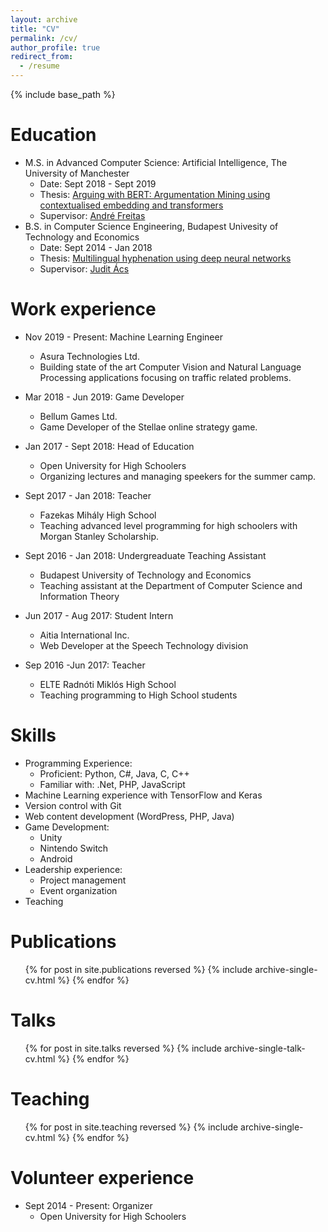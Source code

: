 ```yaml
---
layout: archive
title: "CV"
permalink: /cv/
author_profile: true
redirect_from:
  - /resume
---
```


{% include base_path %}

Education
======
* M.S. in Advanced Computer Science: Artificial Intelligence, The University of Manchester
  * Date: Sept 2018 - Sept 2019
  * Thesis: [Arguing with BERT: Argumentation Mining using contextualised embedding and transformers](http://negedng.github.io/files/MSc_thesis.pdf)
  * Supervisor: [André Freitas](http://andrefreitas.org/)
* B.S. in Computer Science Engineering, Budapest Univesity of Technology and Economics
  * Date: Sept 2014 - Jan 2018
  * Thesis: [Multilingual hyphenation using deep neural networks](http://negedng.github.io/files/BSc_thesis.pdf)
  * Supervisor: [Judit Ács](https://hlt.bme.hu/en/judit)

Work experience
======
* Nov 2019 - Present: Machine Learning Engineer
  * Asura Technologies Ltd.
  * Building state of the art Computer Vision and Natural Language Processing applications focusing on traffic related problems.

* Mar 2018 - Jun 2019: Game Developer
  * Bellum Games Ltd.
  * Game Developer of the Stellae online strategy game.

* Jan 2017 - Sept 2018: Head of Education
  * Open University for High Schoolers
  * Organizing lectures and managing speekers for the summer camp.

* Sept 2017 - Jan 2018: Teacher
  * Fazekas Mihály High School
  * Teaching advanced level programming for high schoolers with Morgan Stanley Scholarship.

* Sept 2016 - Jan 2018: Undergreaduate Teaching Assistant
  * Budapest University of Technology and Economics
  * Teaching assistant at the Department of Computer Science and Information Theory

* Jun 2017 - Aug 2017: Student Intern
  * Aitia International Inc.
  * Web Developer at the Speech Technology division

* Sep 2016 -Jun 2017: Teacher
  * ELTE Radnóti Miklós High School
  * Teaching programming to High School students
  
Skills
======
* Programming Experience:
  * Proficient: Python, C#, Java, C, C++
  * Familiar with: .Net, PHP, JavaScript
* Machine Learning experience with TensorFlow and Keras
* Version control with Git
* Web content development (WordPress, PHP, Java)
* Game Development:
  * Unity
  * Nintendo Switch
  * Android
* Leadership experience:
  * Project management
  * Event organization
* Teaching

Publications
======
  <ul>{% for post in site.publications reversed %}
    {% include archive-single-cv.html %}
  {% endfor %}</ul>
  
Talks
======
  <ul>{% for post in site.talks reversed %}
    {% include archive-single-talk-cv.html %}
  {% endfor %}</ul>
  
Teaching
======
  <ul>{% for post in site.teaching reversed %}
    {% include archive-single-cv.html %}
  {% endfor %}</ul>
  
Volunteer experience
======
* Sept 2014 - Present: Organizer
  * Open University for High Schoolers
